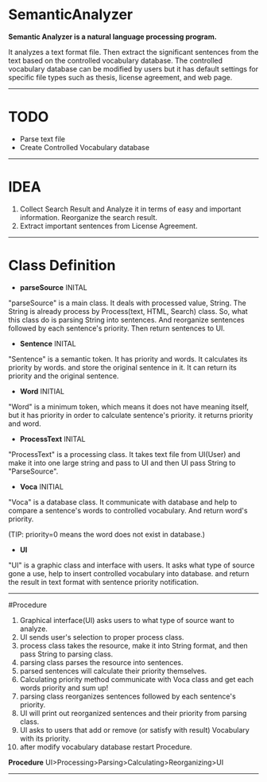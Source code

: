 # SemanticAnalyzer
**Semantic Analyzer is a natural language processing program.**


It analyzes a text format file. Then extract the significant sentences from the text based on the controlled vocabulary database. The controlled vocabulary database can be modified by users but it has default settings for specific file types such as thesis, license agreement, and web page.

---

# TODO
- Parse text file
- Create Controlled Vocabulary database

---

# IDEA
1. Collect Search Result and Analyze it in terms of easy and important information. Reorganize the search result.
2. Extract important sentences from License Agreement.

---

# Class Definition
- **parseSource** INITAL

"parseSource" is a main class. It deals with processed value, String. The String is already process by Process<Resource>(text, HTML, Search) class. So, what this class do is parsing String into sentences. And reorganize sentences followed by each sentence's priority. Then return sentences to UI.

- **Sentence** INITAL

"Sentence" is a semantic token. It has priority and words. It calculates its priority by words. and store the original sentence in it. It can return its priority and the original sentence.

- **Word** INITIAL

"Word" is a minimum token, which means it does not have meaning itself, but it has priority in order to calculate sentence's priority. it returns priority and word.

- **ProcessText** INITAL

"ProcessText" is a processing class. It takes text file from UI(User) and make it into one large string and pass to UI and then UI pass String to "ParseSource".

- **Voca** INITIAL

"Voca" is a database class. It communicate with database and help to compare a sentence's words to controlled vocabulary. And return word's priority. 

(TIP: priority=0 means the word does not exist in database.)

- **UI**

"UI" is a graphic class and interface with users. It asks what type of source gone a use, help to insert controlled vocabulary into database. and return the result in text format with sentence priority notification.

---

#Procedure
1. Graphical interface(UI) asks users to what type of source want to analyze.
2. UI sends user's selection to proper process class.
3. process class takes the resource, make it into String format, and then pass String to parsing class.
4. parsing class parses the resource into sentences.
5. parsed sentences will calculate their priority themselves. 
6. Calculating priority method communicate with Voca class and get each words priority and sum up!
7. parsing class reorganizes sentences followed by each sentence's priority.
8. UI will print out reorganized sentences and their priority from parsing class.
9. UI asks to users that add or remove (or satisfy with result) Vocabulary with its priority.
10. after modify vocabulary database restart Procedure.

__Procedure__
UI>Processing>Parsing>Calculating>Reorganizing>UI

---



